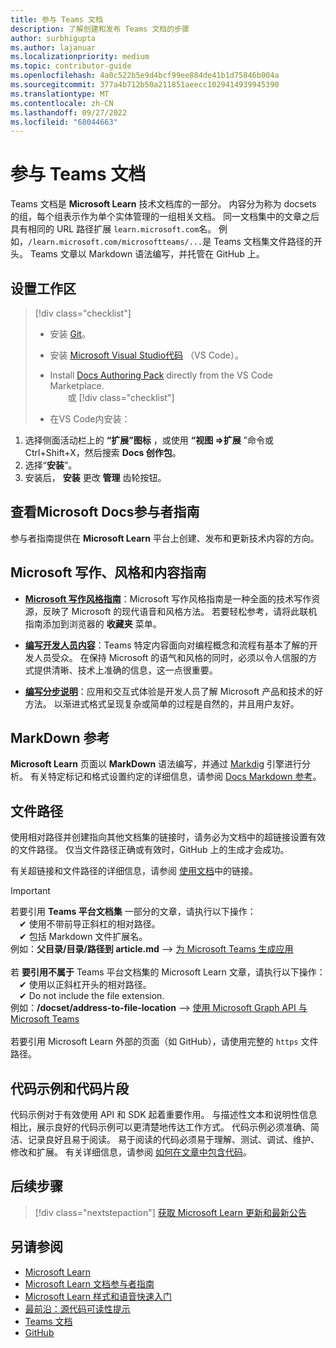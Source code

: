 ```yaml
---
title: 参与 Teams 文档
description: 了解创建和发布 Teams 文档的步骤
author: surbhigupta
ms.author: lajanuar
ms.localizationpriority: medium
ms.topic: contributor-guide
ms.openlocfilehash: 4a0c522b5e9d4bcf99ee884de41b1d75846b004a
ms.sourcegitcommit: 377a4b712b50a211851aeecc1029414939945390
ms.translationtype: MT
ms.contentlocale: zh-CN
ms.lasthandoff: 09/27/2022
ms.locfileid: "68044663"
---
```

# <a name="contribute-to-teams-documentation"></a>参与 Teams 文档

Teams 文档是 **Microsoft Learn** 技术文档库的一部分。 内容分为称为 docsets 的组，每个组表示作为单个实体管理的一组相关文档。 同一文档集中的文章之后具有相同的 URL 路径扩展 `learn.microsoft.com`名。 例如，`/learn.microsoft.com/microsoftteams/...`是 Teams 文档集文件路径的开头。 Teams 文章以 Markdown 语法编写，并托管在 GitHub 上。

## <a name="set-up-your-workspace"></a>设置工作区

> [!div class="checklist"]
>
> * 安装 [Git](https://git-scm.com/book/en/v2/Getting-Started-Installing-Git)。
> * 安装 [Microsoft Visual Studio代码](https://code.visualstudio.com/) （VS Code）。
> * Install [Docs Authoring Pack](https://marketplace.visualstudio.com/items?itemName=docsmsft.docs-authoring-pack) directly from the VS Code Marketplace.
<br>&emsp;&emsp;或
> [!div class="checklist"]
>
> * 在VS Code内安装：

   1. 选择侧面活动栏上的 **“扩展”图标** ，或使用 **“视图 =>扩展** ”命令或 Ctrl+Shift+X，然后搜索 **Docs 创作包**。
   1. 选择“**安装**”。
   1. 安装后， **安装** 更改 **管理** 齿轮按钮。

## <a name="review-the-microsoft-docs-contributor-guide"></a>查看Microsoft Docs参与者指南

参与者指南提供在 **Microsoft Learn** 平台上创建、发布和更新技术内容的方向。

## <a name="microsoft-writing-style-and-content-guides"></a>Microsoft 写作、风格和内容指南

* **[Microsoft 写作风格指南](/style-guide/welcome)**：Microsoft 写作风格指南是一种全面的技术写作资源，反映了 Microsoft 的现代语音和风格方法。 若要轻松参考，请将此联机指南添加到浏览器的 **收藏夹** 菜单。

* **[编写开发人员内容](/style-guide/developer-content/)**：Teams 特定内容面向对编程概念和流程有基本了解的开发人员受众。 在保持 Microsoft 的语气和风格的同时，必须以令人信服的方式提供清晰、技术上准确的信息，这一点很重要。

* **[编写分步说明](/style-guide/procedures-instructions/writing-step-by-step-instructions)**：应用和交互式体验是开发人员了解 Microsoft 产品和技术的好方法。 以渐进式格式呈现复杂或简单的过程是自然的，并且用户友好。

## <a name="markdown-reference"></a>MarkDown 参考

**Microsoft Learn** 页面以 **MarkDown** 语法编写，并通过 [Markdig](https://github.com/lunet-io/markdig) 引擎进行分析。 有关特定标记和格式设置约定的详细信息，请参阅 [Docs Markdown 参考](/contribute/markdown-reference)。

## <a name="file-paths"></a>文件路径

使用相对路径并创建指向其他文档集的链接时，请务必为文档中的超链接设置有效的文件路径。 仅当文件路径正确或有效时，GitHub 上的生成才会成功。

有关超链接和文件路径的详细信息，请参阅 [使用文档](/contribute/how-to-write-links)中的链接。

> [!IMPORTANT]
> 若要引用 **Teams 平台文档集** 一部分的文章，请执行以下操作：<br>
> &emsp;&#x2714; 使用不带前导正斜杠的相对路径。<br>
> &emsp;&#x2714; 包括 Markdown 文件扩展名。<br>
>例如：**父目录/目录/路径到 article.md** —> [为 Microsoft Teams 生成应用](../concepts/building-an-app.md) <br><br>
> 若 **要引用不属于** Teams 平台文档集的 Microsoft Learn 文章，请执行以下操作：<br>
> &emsp;&#x2714; 使用以正斜杠开头的相对路径。<br>
> &emsp;&#x2714; Do not include the file extension. <br>
> 例如：**/docset/address-to-file-location** —> [使用 Microsoft Graph API 与 Microsoft Teams](/graph/api/resources/teams-api-overview)<br><br>
> 若要引用 Microsoft Learn 外部的页面（如 GitHub），请使用完整的 `https` 文件路径。<br>

## <a name="code-samples-and-snippets"></a>代码示例和代码片段

代码示例对于有效使用 API 和 SDK 起着重要作用。 与描述性文本和说明性信息相比，展示良好的代码示例可以更清楚地传达工作方式。 代码示例必须准确、简洁、记录良好且易于阅读。 易于阅读的代码必须易于理解、测试、调试、维护、修改和扩展。 有关详细信息，请参阅 [如何在文章中包含代码](/contribute/code-in-docs)。

## <a name="next-step"></a>后续步骤

> [!div class="nextstepaction"]
> [获取 Microsoft Learn 更新和最新公告](/teamblog)

## <a name="see-also"></a>另请参阅

* [Microsoft Learn](/)
* [Microsoft Learn 文档参与者指南](/contribute)
* [Microsoft Learn 样式和语音快速入门](/contribute/style-quick-start)
* [最前沿：源代码可读性提示](/archive/msdn-magazine/2014/october/cutting-edge-source-code-readability-tips)
* [Teams 文档](/microsoftteams/platform/overview)
* [GitHub](https://github.com/MicrosoftDocs/msteams-docs/tree/master/msteams-platform)
